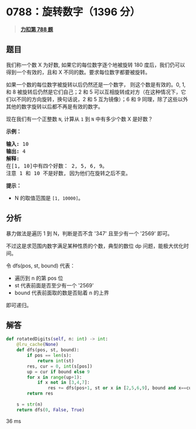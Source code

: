 # 0788：旋转数字（1396 分）


> <u>**[力扣第 788 题](https://leetcode.cn/problems/rotated-digits/)**</u>

## 题目

<p>我们称一个数 X 为好数, 如果它的每位数字逐个地被旋转 180 度后，我们仍可以得到一个有效的，且和 X 不同的数。要求每位数字都要被旋转。</p>

<p>如果一个数的每位数字被旋转以后仍然还是一个数字， 则这个数是有效的。0, 1, 和 8 被旋转后仍然是它们自己；2 和 5 可以互相旋转成对方（在这种情况下，它们以不同的方向旋转，换句话说，2 和 5 互为镜像）；6 和 9 同理，除了这些以外其他的数字旋转以后都不再是有效的数字。</p>

<p>现在我们有一个正整数 <code>N</code>, 计算从 <code>1</code> 到 <code>N</code> 中有多少个数 X 是好数？</p>



<p><strong>示例：</strong></p>

<pre><strong>输入:</strong> 10
<strong>输出:</strong> 4
<strong>解释:</strong>
在[1, 10]中有四个好数： 2, 5, 6, 9。
注意 1 和 10 不是好数, 因为他们在旋转之后不变。
</pre>



<p><strong>提示：</strong></p>

<ul>
<li>N 的取值范围是 <code>[1, 10000]</code>。</li>
</ul>


## 分析

暴力做法是遍历 1 到 N，判断是否不含 '347' 且至少有一个 '2569' 即可。

不过这是求范围内数字满足某种性质的个数，典型的数位 dp 问题，能极大优化时间。

令 dfs(pos, st, bound) 代表：
- 遍历到 n 的第 pos 位
- st 代表前面是否至少有一个 '2569'
- bound 代表前面取的数是否贴着 n 的上界

即可递归。

## 解答

```python
def rotatedDigits(self, n: int) -> int:
    @lru_cache(None)
    def dfs(pos, st, bound):
        if pos == len(s):
            return int(st)
        res, cur = 0, int(s[pos])
        up = cur if bound else 9
        for x in range(up+1):
            if x not in [3,4,7]:
                res += dfs(pos+1, st or x in [2,5,6,9], bound and x==cur)
        return res
    
    s = str(n)
    return dfs(0, False, True)
```
36 ms


